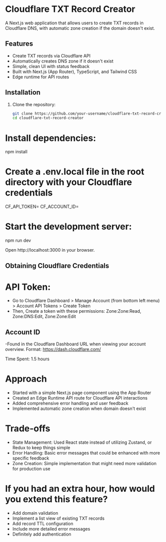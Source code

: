 # Cloudflare TXT Record Creator

A Next.js web application that allows users to create TXT records in Cloudflare DNS, with automatic zone creation if the domain doesn't exist.

## Features

- Create TXT records via Cloudflare API
- Automatically creates DNS zone if it doesn't exist
- Simple, clean UI with status feedback
- Built with Next.js (App Router), TypeScript, and Tailwind CSS
- Edge runtime for API routes

## Installation

1. Clone the repository:
   ```bash
   git clone https://github.com/your-username/cloudflare-txt-record-creator.git
   cd cloudflare-txt-record-creator

# Install dependencies:
npm install

# Create a .env.local file in the root directory with your Cloudflare credentials
CF_API_TOKEN=
CF_ACCOUNT_ID=

# Start the development server:
npm run dev

Open http://localhost:3000 in your browser.

## Obtaining Cloudflare Credentials
# API Token:
- Go to Cloudflare Dashboard > Manage Account (from bottom left menu) > Account API Tokens > Create Token
- Then, Create a token with these permissions: Zone:Zone:Read, Zone:DNS:Edit, Zone:Zone:Edit

## Account ID
-Found in the Cloudflare Dashboard URL when viewing your account overview. Format: https://dash.cloudflare.com/<account-id>

Time Spent: 1.5 hours

# Approach
- Started with a simple Next.js page component using the App Router
- Created an Edge Runtime API route for Cloudflare API interactions
- Added comprehensive error handling and user feedback
- Implemented automatic zone creation when domain doesn't exist

# Trade-offs 
- State Management: Used React state instead of utilizing Zustand, or Redux to keep things simple
- Error Handling: Basic error messages that could be enhanced with more specific feedback
- Zone Creation: Simple implementation that might need more validation for production use

# If you had an extra hour, how would you extend this feature?
- Add domain validation
- Implement a list view of existing TXT records
- Add record TTL configuration
- Include more detailed error messages
- Definitely add authentication 
